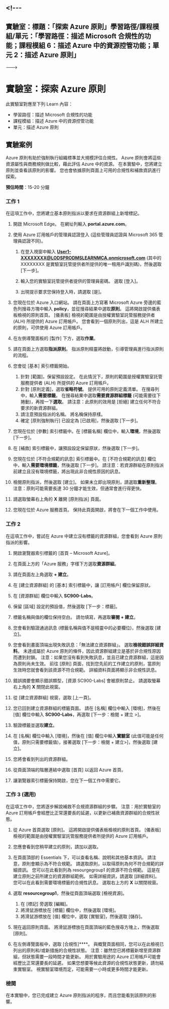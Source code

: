<a name="---"></a><!---
---
實驗室：標題：「探索 Azure 原則」學習路徑/課程模組/單元：「學習路徑：描述 Microsoft 合規性的功能；課程模組 6：描述 Azure 中的資源控管功能；單元 2：描述 Azure 原則」
---
--->

# <a name="lab-explore-azure-policy"></a>實驗室：探索 Azure 原則

此實驗室對應至下列 Learn 內容：

- 學習路徑：描述 Microsoft 合規性的功能
- 課程模組：描述 Azure 中的資源控管功能
- 單元：描述 Azure 原則

## <a name="lab-scenario"></a>實驗案例

Azure 原則有助於強制執行組織標準並大規模評估合規性。 Azure 原則會將這些資源屬性與商務規則做比較，藉此評估 Azure 中的資源。 在本實驗中，您將建立原則並查看該原則的影響。  您也會依據原則頁面上可用的合規性和補救資訊進行探索。

**預估時間**：15-20 分鐘

### <a name="task-1"></a>工作 1

在這項工作中，您將建立基本原則指派以要求在資源群組上新增標記。
1.  開啟 Microsoft Edge。 在網址列輸入 **portal.azure.com**。

1. 使用 Azure 訂用帳戶的管理員認證登入 (這些管理員認證與 Microsoft 365 管理員認證不同)。
    1. 在登入視窗中輸入 **User1-XXXXXXXX@LODSPRODMSLEARNMCA.onmicrosoft.com** (其中的 XXXXXXXX 是實驗室託管提供者所提供的唯一租用戶識別碼)，然後選取 [下一步]。

    1. 輸入您的實驗室託管提供者提供的管理員密碼。 選取 [登入]。
    1. 出現提示要求您保持登入時，請選取 [是]。

1. 您現在位於 Azure 入口網站。  請在頁面上方寫著 Microsoft Azure 旁邊的藍色列搜尋方塊中輸入 **policy**，並從搜尋結果中選取**原則**。 這將開啟提供儀表板檢視的原則首頁。  [儀表板] 檢視的範圍是由授權實驗室託管服務提供者 (ALH) 所提供的 Azure 訂用帳戶。 您會看到一個原則列出，這是 ALH 所建立的原則，可供使用 Azure 訂用帳戶。

1. 在左側導覽面板的 [製作] 下方，選取**作業**。

1. 請在頁面上方選取**指派原則**。 指派原則精靈將啟動，引導管理員進行指派原則的流程。

1. 您會從 [基本] 索引標籤開始。
    1. 針對 [範圍]，保留預設設定。 在此情況下，原則的範圍是授權實驗室託管服務提供者 (ALH) 所提供的 Azure 訂用帳戶。
    1. 針對 [原則定義]，選取**省略符號**。  提供可用的原則定義清單。  在搜尋列中，輸入**需要標籤**。 在搜尋結果中選取**需要資源群組標籤** (可能需要往下捲動)，再按一下**選取**。  請注意：此原則的效用是 [拒絕] 建立任何不符合要求的新資源群組。  
    1. 請注意預設指派的名稱。  將名稱保持原樣。
    1. 確定 [原則強制執行] 已設定為 [已啟用]，然後選取 [下一步]。

1. 您現在位於 [參數] 索引標籤中。在 [標籤名稱] 欄位中，輸入**環境**，然後選取 [下一步]。

1. 在 [補救] 索引標籤中，讓預設設定保留原狀，然後選取 [下一步]。

1. 您現在位於 [不符合規範的訊息] 索引標籤中。在 [不符合規範的訊息] 欄位中，輸入**需要環境標籤**，然後選取 [下一步]。 請注意：若資源群組在原則指派前建立且沒有環境標籤，將出現此非合規性原因的訊息。

1. 檢閱原則指派，然後選取 [建立]。  如果未立即出現原則，請選取**重新整理**。 注意：原則可能需要長達 30 分鐘才能生效，但通常會進行得更快。

1. 請選取螢幕右上角的 **X** 離開 [原則指派] 頁面。

1. 您現在位於 Azure 服務首頁。  保持此頁面開啟，將會在下一個工作中使用。

### <a name="task-2"></a>工作 2

在這項工作中，嘗試在 Azure 中建立沒有標籤的資源群組，您會看到 Azure 原則指派的影響。

1. 開啟瀏覽器索引標籤的 [首頁 – Microsoft Azure]。

1. 在頁面上方的「Azure 服務」字樣下方選取**資源群組**。

1. 請在頁面左上角選取 **+ 建立**。

1. 在 [建立資源群組] 的 [基本] 索引標籤中，讓 [訂用帳戶] 欄位保留原狀。

1. 在 [資源群組] 欄位中輸入 **SC900-Labs**。

1. 保留 [區域] 設定的預設值，然後選取 [下一步：標籤]。

1. 標籤名稱與值的欄位保持空白。  請勿填寫，再選取**審閱 + 建立**。

1. 您會看到驗證通過訊息 (標籤名稱與值不是精靈中的必要欄位)，然後選取 [建立]。

1. 您會看到畫面頂端出現失敗訊息：「無法建立資源群組」。 選取**檢視錯誤詳細資料**。 未達成屬於 Azure 原則的條件，因此資源群組建立是基於非合規性原因而遭到封鎖。 注意：如果您沒有看到失敗訊息，並且已建立資源群組，這是因為原則尚未生效。  前往 [原則] 頁面，找到您先前的工作建立的原則，當原則生效時您就會看到該資源不符合規範。  詳細資料頁面將顯示非合規性訊息。

1. 錯誤摘要會顯示錯誤類型，[資源 SC900-Labs] 會被原則禁止。  請選取螢幕右上角的 **X** 關閉此視窗。

1. 從 [建立資源群組] 視窗，選取 [上一頁]。

1. 您已回到建立資源群組的標籤頁面。  請在 [名稱] 欄位中輸入 [環境]，然後在 [值] 欄位中輸入 **SC900-Labs**，再選取 [下一步：檢閱 + 建立 >]。

1. 驗證標籤並選取**建立**。

1. 在 [名稱] 欄位中輸入 [環境]，然後在 [值] 欄位中輸入**實驗室** (此值可能是任何值，原則只需要標籤值)，接著選取 [下一步：檢閱 + 建立>]，然後選取 [建立]。

1. 您將會看到列出的資源群組。  

1. 從頁面頂端的階層連結中選取 [首頁] 以返回 Azure 首頁。

1. 讓瀏覽器索引標籤保持開啟，您在下一個工作中需要它。

### <a name="task-3-optional"></a>工作 3 (選用)

在這項工作中，您將逐步解說補救不合規資源群組的步驟。 注意：用於實驗室的 Azure 訂用帳戶會經歷比正常還要長的延遲，以更新已補救資源群組的合規性狀態。

1. 從 Azure 首頁選取 [原則]。 這將開啟提供儀表板檢視的原則首頁。  [儀表板] 檢視的範圍是由授權實驗室託管服務提供者所提供的 Azure 訂用帳戶。  

1. 您應會看到您稍早建立的原則，請加以選取。

1. 在頁面頂部的 Essentials 下，可以查看名稱、說明和其他基本資訊。  請注意，原則會顯示為不符合規範。  請選取原則，以取得原則為何不符合規範的詳細資訊。 您可以在此看到列為 resourgegroup1 的資源不符合規範。  這是在建立原則之前所建立的資源群組範例。 如需詳細資訊，請選取 [詳細資料]。  您可以在此看到需要環境標籤的合規性訊息。  選取右上方的 **X** 以關閉視窗。

1. 選取 **resourcegroup1**，然後從頁面頂端選取 [檢視資源]。
    1. 在 [標記] 旁選取 [編輯]。
    1. 將滑鼠游標放在 [標籤] 欄位中，然後選取 [環境]。
    1. 將滑鼠游標放在 [值] 欄位中，選取 [實驗室]，然後選取 [儲存]。

1. 現在返回原則頁面。  將滑鼠游標放在頁面頂端的藍色搜尋方塊上，然後選取 [原則]。

1. 在左側導覽面板中，選取 [合規性]****。  與概覽頁面相同，您可以在此檢視已列出的原則和/或新措施的合規性狀態。  注意：雖然您已將標籤新增至資源群組，但狀態需要一段時間才能更新。  用於實驗用途的 Azure 訂用帳戶可能會經歷比正常還要長的延遲。 如果您想要等候此資源的合規性狀態更新，請勿結束實驗室。 視實驗室環境而定，可能需要一小時或更多時間才能更新。  

### <a name="review"></a>檢閱

在本實驗中，您已完成建立 Azure 原則指派的程序，而且您能看到該原則的影響。
